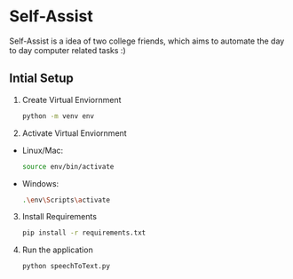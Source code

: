# Self-Assist
Self-Assist is a idea of two college friends, which aims to automate the day to day computer related tasks :)

## Intial Setup

1. Create Virtual Enviornment
    ```sh
    python -m venv env
    ```

2. Activate Virtual Enviornment
- Linux/Mac:
    ```sh
    source env/bin/activate
    ```
- Windows:
    ```sh
    .\env\Scripts\activate
    ```

3. Install Requirements
    ```sh
    pip install -r requirements.txt
    ```
4. Run the application
    ```sh
    python speechToText.py
    ```
